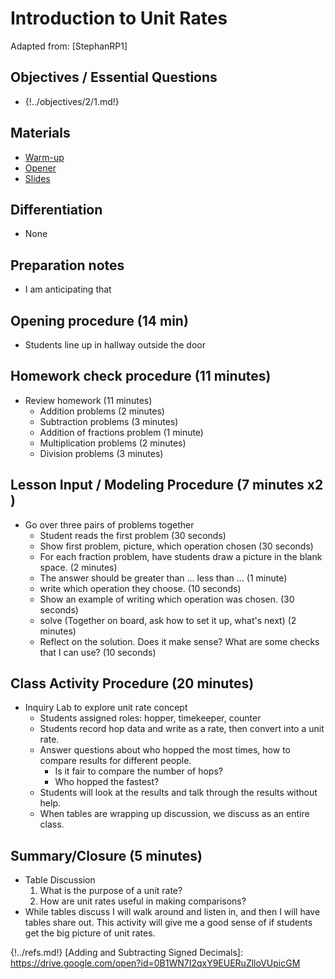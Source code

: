 
# Introduction to Unit Rates

Adapted from: [StephanRP1]

<div id="accordion" markdown="1">

## Objectives / Essential Questions 

 * {!../objectives/2/1.md!} 

## Materials
 * [Warm-up](http://www.jmamath7.org/warmups/7thGradeMathWarmUp031-2x2.pdf)
 * [Opener](https://betterlesson.com/lesson/resource/1966871/opener#download-resource-1966871)
 * [Slides](/jmamath7/slides/12.rem)

## Differentiation
 * None
 
## Preparation notes

 * I am anticipating that 

## Opening procedure (14 min)

 * Students line up in hallway outside the door 

## Homework check procedure (11 minutes)

 * Review homework (11 minutes)
    - Addition problems (2 minutes)
    - Subtraction problems (3 minutes)
    - Addition of fractions problem (1 minute)
    - Multiplication problems (2 minutes)
    - Division problems (3 minutes)

## Lesson Input / Modeling Procedure (7 minutes x2 )
 * Go over three pairs of problems together
    - Student reads the first problem (30 seconds)
    - Show first problem, picture, which operation chosen (30 seconds)
    - For each fraction problem, have students draw a picture in the blank space. (2 minutes)
    - The answer should be greater than ... less than ... (1 minute)
    - write which operation they choose. (10 seconds)
    - Show an example of writing which operation was chosen. (30 seconds)
    - solve (Together on board, ask how to set it up, what's next) (2 minutes)
    - Reflect on the solution. Does it make sense? What are some checks that I can use? (10 seconds)

## Class Activity Procedure (20 minutes)

 * Inquiry Lab to explore unit rate concept
     - Students assigned roles: hopper, timekeeper, counter
     - Students record hop data and write as a rate, then convert into a unit rate.
     - Answer questions about who hopped the most times, how to compare results for different people.
        - Is it fair to compare the number of hops?
        - Who hopped the fastest?
     - Students will look at the results and talk through the results without help.
     - When tables are wrapping up discussion, we discuss as an entire class.

## Summary/Closure (5 minutes)

 *  Table Discussion
    1. What is the purpose of a unit rate? 
    2. How are unit rates useful in making comparisons? 
 * While tables discuss I will walk around and listen in, and then I will have tables share out.  This activity will give me a good sense of if students get the big picture of unit rates.

</div>

{!../refs.md!}
[Adding and Subtracting Signed Decimals]: https://drive.google.com/open?id=0B1WN7I2qxY9EUERuZlloVUpicGM
